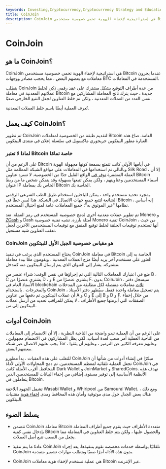 ```yaml
---
keywords: Investing,Cryptocurrency,Cryptocurrency Strategy and Education,Strategy and Education
title: CoinJoin
description: CoinJoin هي إستراتيجية لإخفاء الهوية تحمي خصوصية مستخدمي Bitcoin عندما يجرون معاملات مع بعضهم البعض.
---
```


# CoinJoin
## ما هو CoinJoin؟

CoinJoin هي استراتيجية لإخفاء الهوية تحمي خصوصية مستخدمي Bitcoin عندما يجرون معاملات مع بعضهم البعض ، مما يحجب مصادر ووجهات BTC المستخدمة في المعاملات.

يتطلب CoinJoin من عدة أطراف التوقيع بشكل مشترك على عقد رقمي [ذكي](/smart-contracts) لخلط عملاتهم المعدنية في معاملة Bitcoin جديدة ، حيث يترك ناتج المعاملة المشاركين مع نفس العدد من العملات المعدنية ، ولكن تم خلط العناوين لجعل التتبع الخارجي صعبًا.

تُعرف العملية أيضًا باسم خلط العملات المعدنية.

## كيف يعمل CoinJoin؟

تم تطوير CoinJoin لتقديم طبقة من الخصوصية لمعاملات Bitcoin العامة. صاغ هذه العبارة مطور البيتكوين جريجوري ماكسويل في سلسلة إعلان في منتدى البيتكوين.

### لماذا لا تعتبر Bitcoin خاصة تمامًا

على الرغم من أن Bitcoin في أيامها الأولى كانت تتمتع بسمعة كونها مجهولة الهوية وبالتالي تم استخدامها في المعاملات على مواقع الشبكة المظلمة مثل Silk Road ، إلا أن العملة المشفرة [توفر في](/cryptocurrency) الواقع القليل جدًا من الخصوصية. لا تسرد عناوين Bitcoin أسماء المستخدمين وعناوينهم ، ولكن يمكن تتبعها بسهولة وقد يتمكن شخص ما من ربط عنوان IP الخاص بك بمعاملة Bitcoin الخاصة بك.

بمجرد تحديد مستخدم واحد ، يمكن للباحثين استخدام طرق الطب الشرعي الرقمي الشائعة لتتبع جميع جهات الاتصال في الشبكة. هذا ليس خطأ في Bitcoin ، إنه أساس نظامها "غير الموثوق به": جميع المعاملات عامة لمنع احتيال المستخدم.

تم تطوير عملات معدنية أخرى لدمج خصوصية المستخدم في رمز العملة. تعد Monero و [ZCash](/zcash) و Dash أمثلة بارزة. تشبه تقنية خصوصية Monero تقنية CoinJoin ، من حيث أنها تستخدم توقيعات الحلقة لخلط توقيع المنفق مع توقيعات المستخدمين الآخرين لجعل تعقب العناوين شبه مستحيل.

### CoinJoin هو مقياس خصوصية الجيل الأول للبيتكوين

يحتاج المستخدم الذي يرغب في تنفيذ CoinJoin في معاملة Bitcoin الخاصة به إلى العثور على مستخدم آخر يريد أيضًا مزج العملات المعدنية ، ويقومون معًا ببدء معاملة مشتركة. يشار إلى العنوان الذي يتم إرسال البيتكوين منه كمدخل.

ضع في اعتبارك المعاملات التالية التي تم إجراؤها في نفس الوقت: شراء عنصر من B ، C يشتري عنصرًا من D ، و E يشتري عنصرًا من F. بدون CoinJoin ، سيسجل دفتر الأستاذ العام في blockchain [ثلاث](/blockchain) معاملات منفصلة لكل مطابقة من المدخلات والمخرجات . باستخدام CoinJoin ، يتم تسجيل معاملة واحدة فقط. سيُظهر دفتر الأستاذ أن عملات البيتكوين تم دفعها من عناوين A و C و E إلى B و D و F. من خلال إخفاء الصفقات التي أبرمتها جميع الأطراف ، لا يمكن للمراقب تحديد من أرسل عملات البيتكوين إلى من.

## أدوات CoinJoin

على الرغم من أن العملية تبدو واضحة من الناحية النظرية ، إلا أن الانضمام إلى المعاملات من الناحية العملية أمر صعب لعدة أسباب. لكي يظل المشاركون في الانضمام مجهولين ، يجب عليهم الاتصال عبر شبكة Tor ، وعليهم معرفة الكثير عن الترميز ، وعليهم أن يثقوا ببعضهم البعض.

للتغلب على هذه العقبات ، بدأ مطورو CoinJoin مبكرًا في إنشاء أدوات من شأنها أن تجعل العملية تلقائية لمعظم المستخدمين. تم دمج المحاولات الأولى لأداة CoinJoin في المحافظ. أقرب الأمثلة كانت Dark Wallet و JoinMarket و SharedCoins. تهدف هذه الأنظمة الأساسية إلى توفير مستوى إضافي من إخفاء البيانات للمستخدمين الذين يتعاملون في Bitcoin.

تشمل الجهود اللاحقة Wasabi Wallet و Whirlpool من Samourai Wallet. ومع ذلك ، هناك بعض الجدل حول مدى موثوقية وأمان هذه المحافظ ومدى [إخفاء هوية](/data-anonymization) مقتنيات البيتكوين.

## يسلط الضوء

- تتضمن CoinJoin معاملة Bitcoin متعددة الأطراف حيث يقوم جميع أطراف المعاملة بإدخال نفس كمية Bitcoin والحصول عليها ، ولكن يتم خلط العناوين في المعاملة مما يجعل من الصعب تتبع أصل العملات.

- عادةً ما يتم تنفيذ CoinJoin تلقائيًا بواسطة خدمات مخصصة تقوم بتنفيذها. يعد إجراء CoinJoin بدون هذه الأداة أمرًا صعبًا ويتطلب مهارات تشفير متقدمة.

- CoinJoin هي عملية تستخدم لإخفاء هوية معاملات Bitcoin عبر الإنترنت.

